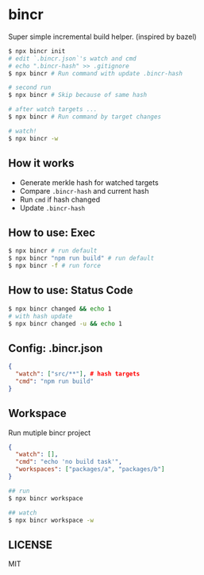 # bincr

Super simple incremental build helper. (inspired by bazel)

```bash
$ npx bincr init
# edit `.bincr.json`'s watch and cmd
# echo ".bincr-hash" >> .gitignore 
$ npx bincr # Run command with update .bincr-hash

# second run
$ npx bincr # Skip because of same hash

# after watch targets ...
$ npx bincr # Run command by target changes

# watch!
$ npx bincr -w
```

## How it works

- Generate merkle hash for watched targets
- Compare `.bincr-hash` and current hash
- Run `cmd` if hash changed
- Update `.bincr-hash`

## How to use: Exec

```bash
$ npx bincr # run default
$ npx bincr "npm run build" # run default
$ npx bincr -f # run force
```

## How to use: Status Code

```bash
$ npx bincr changed && echo 1
# with hash update
$ npx bincr changed -u && echo 1
```

## Config: .bincr.json

```json
{
  "watch": ["src/**"], # hash targets
  "cmd": "npm run build"
}
```

## Workspace

Run mutiple bincr project

```json
{
  "watch": [],
  "cmd": "echo 'no build task'",
  "workspaces": ["packages/a", "packages/b"]
}
```

```bash
## run
$ npx bincr workspace

## watch
$ npx bincr workspace -w
```

## LICENSE

MIT